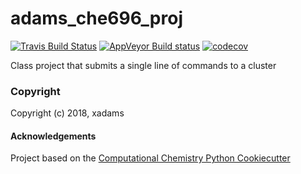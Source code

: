 adams_che696_proj
==============================
[//]: # (Badges)
[![Travis Build Status](https://travis-ci.org/REPLACE_WITH_OWNER_ACCOUNT/adams_che696_proj.png)](https://travis-ci.org/REPLACE_WITH_OWNER_ACCOUNT/adams_che696_proj)
[![AppVeyor Build status](https://ci.appveyor.com/api/projects/status/REPLACE_WITH_APPVEYOR_LINK/branch/master?svg=true)](https://ci.appveyor.com/project/REPLACE_WITH_OWNER_ACCOUNT/adams_che696_proj/branch/master)
[![codecov](https://codecov.io/gh/REPLACE_WITH_OWNER_ACCOUNT/adams_che696_proj/branch/master/graph/badge.svg)](https://codecov.io/gh/REPLACE_WITH_OWNER_ACCOUNT/adams_che696_proj/branch/master)

Class project that submits a single line of commands to a cluster

### Copyright

Copyright (c) 2018, xadams


#### Acknowledgements
 
Project based on the 
[Computational Chemistry Python Cookiecutter](https://github.com/choderalab/cookiecutter-python-comp-chem)
